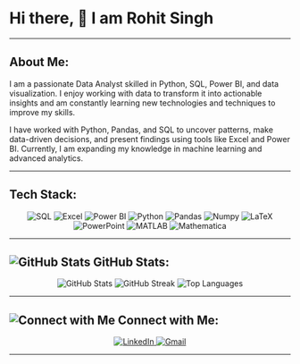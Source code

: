 # Hi there, 👋 I am Rohit Singh

---

## About Me:

I am a passionate Data Analyst skilled in Python, SQL, Power BI, and data visualization. I enjoy working with data to transform it into actionable insights and am constantly learning new technologies and techniques to improve my skills.

I have worked with Python, Pandas, and SQL to uncover patterns, make data-driven decisions, and present findings using tools like Excel and Power BI. Currently, I am expanding my knowledge in machine learning and advanced analytics.

---

## Tech Stack:

<div align="center">
    <img src="https://img.shields.io/badge/-SQL-4479A1?style=flat-square&logo=postgresql&logoColor=white" alt="SQL"/>
    <img src="https://img.shields.io/badge/-Excel-217346?style=flat-square&logo=microsoft-excel&logoColor=white" alt="Excel"/>
    <img src="https://img.shields.io/badge/-PowerBI-F2C811?style=flat-square&logo=power-bi&logoColor=white" alt="Power BI"/>
    <img src="https://img.shields.io/badge/-Python-3776AB?style=flat-square&logo=python&logoColor=white" alt="Python"/>
    <img src="https://img.shields.io/badge/-Pandas-150458?style=flat-square&logo=pandas&logoColor=white" alt="Pandas"/>
    <img src="https://img.shields.io/badge/-Numpy-013243?style=flat-square&logo=numpy&logoColor=white" alt="Numpy"/>
    <img src="https://img.shields.io/badge/-LaTeX-008080?style=flat-square&logo=latex&logoColor=white" alt="LaTeX"/>
    <img src="https://img.shields.io/badge/-PowerPoint-B7472A?style=flat-square&logo=microsoft-powerpoint&logoColor=white" alt="PowerPoint"/>
    <img src="https://img.shields.io/badge/-MATLAB-EF3B24?style=flat-square&logo=mathworks&logoColor=white" alt="MATLAB"/>
    <img src="https://img.shields.io/badge/-Mathematica-DDAA00?style=flat-square&logo=wolfram&logoColor=white" alt="Mathematica"/>
</div>

---

## ![GitHub Stats](https://img.icons8.com/ios-filled/50/null/graph.png) GitHub Stats:

<div align="center">
    <img src="https://github-readme-stats.vercel.app/api?username=rohitrssingh&show_icons=true&theme=dark" alt="GitHub Stats"/>
    <img src="https://github-readme-streak-stats.herokuapp.com/?user=rohitrssingh&theme=dark" alt="GitHub Streak"/>
    <img src="https://github-readme-stats.vercel.app/api/top-langs/?username=rohitrssingh&layout=compact&theme=dark" alt="Top Languages"/>
</div>

---

## ![Connect with Me](https://img.icons8.com/ios-filled/50/null/linkedin.png) Connect with Me:

<div align="center">
    <a href="https://www.linkedin.com/in/rohit-singh-224a76182/" target="_blank">
        <img src="https://img.shields.io/badge/-LinkedIn-0077B5?style=flat-square&logo=linkedin&logoColor=white" alt="LinkedIn"/>
    </a>
    <a href="mailto:rohitsingh20056@gmail.com" target="_blank">
        <img src="https://img.shields.io/badge/-Gmail-D14836?style=flat-square&logo=gmail&logoColor=white" alt="Gmail"/>
    </a>
</div>

---
